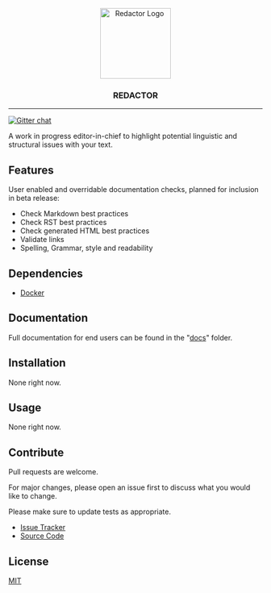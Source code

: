 <p align="center">
  <img alt="Redactor Logo" src="https://testthedocs.org/img/redactor-logo.png" height="140" />
  <h3 align="center">REDACTOR</h3>
</p>

---

[![Gitter chat](https://badges.gitter.im/gitterHQ/gitter.png)](https://gitter.im/testthedocs/Lobby)

A work in progress editor-in-chief to highlight potential linguistic and structural issues with your text.

## Features

User enabled and overridable documentation checks, planned for inclusion in beta release:

- Check Markdown best practices
- Check RST best practices
- Check generated HTML best practices
- Validate links
- Spelling, Grammar, style and readability

## Dependencies

- [Docker](https://docker.com/)

## Documentation

Full documentation for end users can be found in the "[docs](./docs)" folder.

## Installation

None right now.

## Usage

None right now.

## Contribute

Pull requests are welcome.

For major changes, please open an issue first to discuss what you would like to change.

Please make sure to update tests as appropriate.

- [Issue Tracker](https://github.com/testthedocs/redactor/issues/)
- [Source Code](https://github.com/testthedocs/redactor/)

## License

[MIT](https://choosealicense.com/licenses/mit/)
